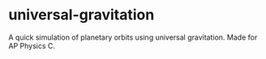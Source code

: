 # universal-gravitation
A quick simulation of planetary orbits using universal gravitation.
Made for AP Physics C.
